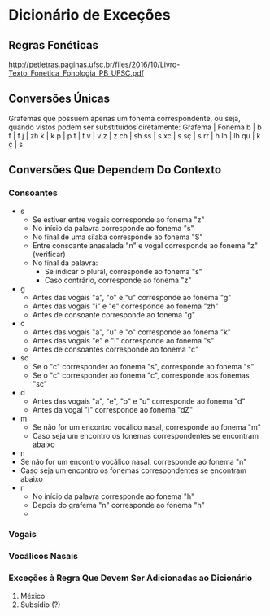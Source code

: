 # Dicionário de Exceções

## Regras Fonéticas
http://petletras.paginas.ufsc.br/files/2016/10/Livro-Texto_Fonetica_Fonologia_PB_UFSC.pdf
## Conversões Únicas
Grafemas que possuem apenas um fonema correspondente, ou seja, quando vistos podem ser
substituídos diretamente:
Grafema | Fonema
b | b
f | f
j | zh
k | k
p | p
t | t
v | v
z | z
ch | sh
ss | s
xc | s
sç | s
rr | h
lh | lh
qu | k
ç | s

## Conversões Que Dependem Do Contexto
### Consoantes
  * s
    * Se estiver entre vogais corresponde ao fonema "z"
    * No início da palavra corresponde ao fonema "s"
    * No final de uma sílaba corresponde ao fonema "S"
    * Entre consoante anasalada "n" e vogal corresponde ao fonema "z" (verificar)
    * No final da palavra:
      * Se indicar o plural, corresponde ao fonema "s"
      * Caso contrário, corresponde ao fonema "z"
  * g
    * Antes das vogais "a", "o" e "u" corresponde ao fonema "g"
    * Antes das vogais "i" e "e" corresponde ao fonema "zh"
    * Antes de consoante corresponde ao fonema "g"
  * c
    * Antes das vogais "a", "u" e "o" corresponde ao fonema "k"
    * Antes das vogais "e" e "i" corresponde ao fonema "s"
    * Antes de consoantes corresponde ao fonema "c"
  * sc
    * Se o "c" corresponder ao fonema "s", corresponde ao fonema "s"
    * Se o "c" corresponder ao fonema "c", corresponde aos fonemas "sc"
  * d
    * Antes das vogais "a", "e", "o" e "u" corresponde ao fonema "d"
    * Antes da vogal "i" corresponde ao fonema "dZ"
  * m
    * Se não for um encontro vocálico nasal, corresponde ao fonema "m"
    * Caso seja um encontro os fonemas correspondentes se encontram abaixo
  * n
  * Se não for um encontro vocálico nasal, corresponde ao fonema "n"
  * Caso seja um encontro os fonemas correspondentes se encontram abaixo
  * r
    * No início da palavra corresponde ao fonema "h"
    * Depois do grafema "n" corresponde ao fonema "h"
    *


### Vogais

### Vocálicos Nasais

### Exceções à Regra Que Devem Ser Adicionadas ao Dicionário
1. México
1. Subsídio (?)
